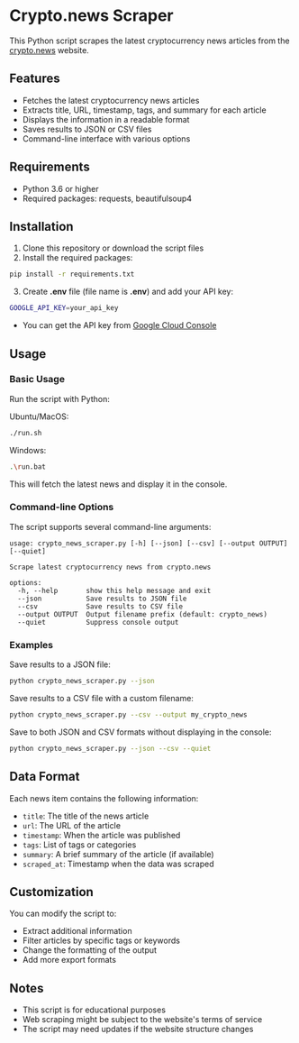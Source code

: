 # Crypto.news Scraper

This Python script scrapes the latest cryptocurrency news articles from the [crypto.news](https://crypto.news/) website.

## Features

- Fetches the latest cryptocurrency news articles
- Extracts title, URL, timestamp, tags, and summary for each article
- Displays the information in a readable format
- Saves results to JSON or CSV files
- Command-line interface with various options

## Requirements

- Python 3.6 or higher
- Required packages: requests, beautifulsoup4

## Installation

1. Clone this repository or download the script files
2. Install the required packages:

```bash
pip install -r requirements.txt
```

3. Create **.env** file (file name is **.env**) and add your API key:
```bash
GOOGLE_API_KEY=your_api_key
```
- You can get the API key from [Google Cloud Console](https://aistudio.google.com/apikey)

## Usage

### Basic Usage

Run the script with Python:

Ubuntu/MacOS:
```bash
./run.sh
```

Windows:
```bash
.\run.bat
```

This will fetch the latest news and display it in the console.

### Command-line Options

The script supports several command-line arguments:

```
usage: crypto_news_scraper.py [-h] [--json] [--csv] [--output OUTPUT] [--quiet]

Scrape latest cryptocurrency news from crypto.news

options:
  -h, --help       show this help message and exit
  --json           Save results to JSON file
  --csv            Save results to CSV file
  --output OUTPUT  Output filename prefix (default: crypto_news)
  --quiet          Suppress console output
```

### Examples

Save results to a JSON file:

```bash
python crypto_news_scraper.py --json
```

Save results to a CSV file with a custom filename:

```bash
python crypto_news_scraper.py --csv --output my_crypto_news
```

Save to both JSON and CSV formats without displaying in the console:

```bash
python crypto_news_scraper.py --json --csv --quiet
```

## Data Format

Each news item contains the following information:

- `title`: The title of the news article
- `url`: The URL of the article
- `timestamp`: When the article was published
- `tags`: List of tags or categories
- `summary`: A brief summary of the article (if available)
- `scraped_at`: Timestamp when the data was scraped

## Customization

You can modify the script to:
- Extract additional information
- Filter articles by specific tags or keywords
- Change the formatting of the output
- Add more export formats

## Notes

- This script is for educational purposes
- Web scraping might be subject to the website's terms of service
- The script may need updates if the website structure changes 